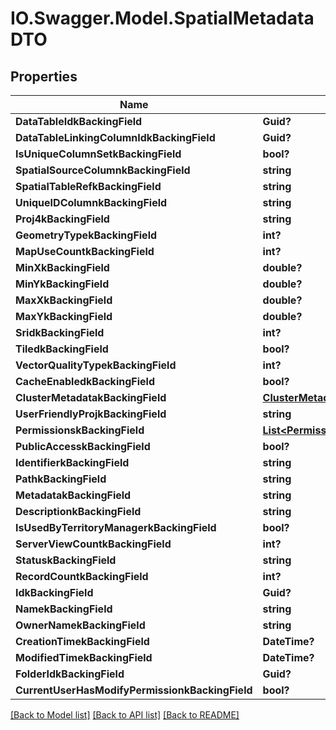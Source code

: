# IO.Swagger.Model.SpatialMetadataDTO
## Properties

Name | Type | Description | Notes
------------ | ------------- | ------------- | -------------
**DataTableIdkBackingField** | **Guid?** |  | [optional] 
**DataTableLinkingColumnIdkBackingField** | **Guid?** |  | [optional] 
**IsUniqueColumnSetkBackingField** | **bool?** |  | [optional] 
**SpatialSourceColumnkBackingField** | **string** |  | [optional] 
**SpatialTableRefkBackingField** | **string** |  | [optional] 
**UniqueIDColumnkBackingField** | **string** |  | [optional] 
**Proj4kBackingField** | **string** |  | [optional] 
**GeometryTypekBackingField** | **int?** |  | [optional] 
**MapUseCountkBackingField** | **int?** |  | [optional] 
**MinXkBackingField** | **double?** |  | [optional] 
**MinYkBackingField** | **double?** |  | [optional] 
**MaxXkBackingField** | **double?** |  | [optional] 
**MaxYkBackingField** | **double?** |  | [optional] 
**SridkBackingField** | **int?** |  | [optional] 
**TiledkBackingField** | **bool?** |  | [optional] 
**VectorQualityTypekBackingField** | **int?** |  | [optional] 
**CacheEnabledkBackingField** | **bool?** |  | [optional] 
**ClusterMetadatakBackingField** | [**ClusterMetadataDTO**](ClusterMetadataDTO.md) |  | [optional] 
**UserFriendlyProjkBackingField** | **string** |  | [optional] 
**PermissionskBackingField** | [**List&lt;PermissionPairComplexDTO&gt;**](PermissionPairComplexDTO.md) |  | [optional] 
**PublicAccesskBackingField** | **bool?** |  | [optional] 
**IdentifierkBackingField** | **string** |  | [optional] 
**PathkBackingField** | **string** |  | [optional] 
**MetadatakBackingField** | **string** |  | [optional] 
**DescriptionkBackingField** | **string** |  | [optional] 
**IsUsedByTerritoryManagerkBackingField** | **bool?** |  | [optional] 
**ServerViewCountkBackingField** | **int?** |  | [optional] 
**StatuskBackingField** | **string** |  | [optional] 
**RecordCountkBackingField** | **int?** |  | [optional] 
**IdkBackingField** | **Guid?** |  | [optional] 
**NamekBackingField** | **string** |  | [optional] 
**OwnerNamekBackingField** | **string** |  | [optional] 
**CreationTimekBackingField** | **DateTime?** |  | [optional] 
**ModifiedTimekBackingField** | **DateTime?** |  | [optional] 
**FolderIdkBackingField** | **Guid?** |  | [optional] 
**CurrentUserHasModifyPermissionkBackingField** | **bool?** |  | [optional] 

[[Back to Model list]](../README.md#documentation-for-models) [[Back to API list]](../README.md#documentation-for-api-endpoints) [[Back to README]](../README.md)


